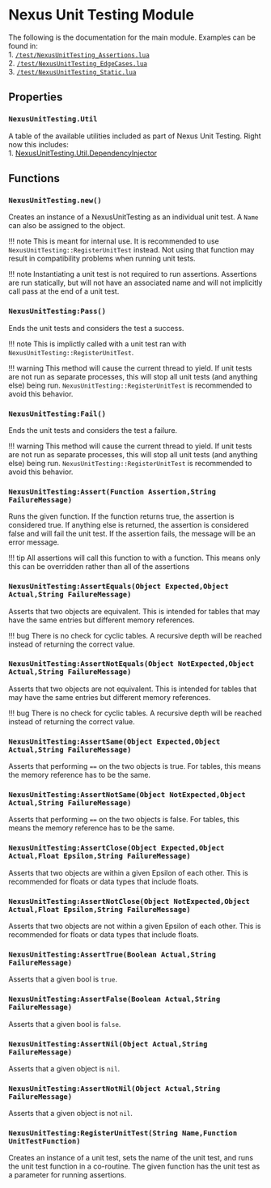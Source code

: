 # Nexus Unit Testing Module
The following is the documentation for the main module.
Examples can be found in:
<br>1. [`/test/NexusUnitTesting_Assertions.lua`](https://github.com/TheNexusAvenger/Nexus-Unit-Testing/blob/master/test/NexusUnitTesting_Assertions.lua)
<br>2. [`/test/NexusUnitTesting_EdgeCases.lua`](https://github.com/TheNexusAvenger/Nexus-Unit-Testing/blob/master/test/NexusUnitTesting_EdgeCases.lua)
<br>3. [`/test/NexusUnitTesting_Static.lua`](https://github.com/TheNexusAvenger/Nexus-Unit-Testing/blob/master/test/NexusUnitTesting_Static.lua)

## Properties
### `NexusUnitTesting.Util`
A table of the available utilities included as part of
Nexus Unit Testing. Right now this includes:
<br>1. [NexusUnitTesting.Util.DependencyInjector](../getting-started/util/nexus-depenendy-injector.md)

## Functions
### `NexusUnitTesting.new()`
Creates an instance of a NexusUnitTesting as an
individual unit test. A `Name` can also
be assigned to the object.

!!! note
    This is meant for internal use. It is recommended 
    to use `NexusUnitTesting::RegisterUnitTest` instead.
    Not using that function may result in compatibility
    problems when running unit tests.

!!! note
    Instantiating a unit test is not required to run
    assertions. Assertions are run statically, but will
    not have an associated name and will not implicitly
    call pass at the end of a unit test.

### `NexusUnitTesting:Pass()`
Ends the unit tests and considers the test a success.

!!! note
    This is implictly called with a unit test ran
    with `NexusUnitTesting::RegisterUnitTest`.

!!! warning
    This method will cause the current thread to yield.
    If unit tests are not run as separate processes, this
    will stop all unit tests (and anything else) being run.
    `NexusUnitTesting::RegisterUnitTest` is recommended to
    avoid this behavior.

### `NexusUnitTesting:Fail()`
Ends the unit tests and considers the test a failure.

!!! warning
    This method will cause the current thread to yield.
    If unit tests are not run as separate processes, this
    will stop all unit tests (and anything else) being run.
    `NexusUnitTesting::RegisterUnitTest` is recommended to
    avoid this behavior.

### `NexusUnitTesting:Assert(Function Assertion,String FailureMessage)`
Runs the given function. If the function returns true,
the assertion is considered true. If anything else is
returned, the assertion is considered false and will
fail the unit test. If the assertion fails, the message
will be an error message.

!!! tip
    All assertions will call this function to with a function.
    This means only this can be overridden rather than all
    of the assertions

### `NexusUnitTesting:AssertEquals(Object Expected,Object Actual,String FailureMessage)`
Asserts that two objects are equivalent. This is intended
for tables that may have the same entries but different
memory references.

!!! bug
    There is no check for cyclic tables. A recursive depth will be reached
    instead of returning the correct value.

### `NexusUnitTesting:AssertNotEquals(Object NotExpected,Object Actual,String FailureMessage)`
Asserts that two objects are not equivalent. This is intended
for tables that may have the same entries but different
memory references.

!!! bug
    There is no check for cyclic tables. A recursive depth will be reached
    instead of returning the correct value.

### `NexusUnitTesting:AssertSame(Object Expected,Object Actual,String FailureMessage)`
Asserts that performing `==` on the two objects is true.
For tables, this means the memory reference has to be
the same.

### `NexusUnitTesting:AssertNotSame(Object NotExpected,Object Actual,String FailureMessage)`
Asserts that performing `==` on the two objects is false.
For tables, this means the memory reference has to be
the same.

### `NexusUnitTesting:AssertClose(Object Expected,Object Actual,Float Epsilon,String FailureMessage)`
Asserts that two objects are within a given Epsilon
of each other. This is recommended for floats or
data types that include floats.

### `NexusUnitTesting:AssertNotClose(Object NotExpected,Object Actual,Float Epsilon,String FailureMessage)`
Asserts that two objects are not within a given Epsilon
of each other. This is recommended for floats or
data types that include floats.

### `NexusUnitTesting:AssertTrue(Boolean Actual,String FailureMessage)`
Asserts that a given bool is `true`.

### `NexusUnitTesting:AssertFalse(Boolean Actual,String FailureMessage)`
Asserts that a given bool is `false`.

### `NexusUnitTesting:AssertNil(Object Actual,String FailureMessage)`
Asserts that a given object is `nil`.

### `NexusUnitTesting:AssertNotNil(Object Actual,String FailureMessage)`
Asserts that a given object is not `nil`.

### `NexusUnitTesting:RegisterUnitTest(String Name,Function UnitTestFunction)`
Creates an instance of a unit test, sets the name of
the unit test, and runs the unit test function in
a co-routine. The given function has the unit test
as a parameter for running assertions.